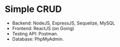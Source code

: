 # Simple CRUD
* Backend: NodeJS, ExpressJS, Sequelize, MySQL
* Frontend: ReactJS (on Going)
* Testing API: Postman.
* Database: PhpMyAdmin.